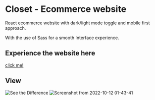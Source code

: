 # Closet - Ecommerce website

React ecommerce website with dark/light mode toggle and mobile first approach.

With the use of Sass for a smooth Interface experience.


## Experience the website here
[click me!](https://fazevennom-closet-ecommerce.netlify.app/)

## View

![See the Difference](https://user-images.githubusercontent.com/79959361/195190993-f35dd500-acdf-4512-a06e-40738535c01b.jpg)
![Screenshot from 2022-10-12 01-43-41](https://user-images.githubusercontent.com/79959361/195191033-c63f9137-b89e-4d87-8068-ad488bc4c2d1.png)
